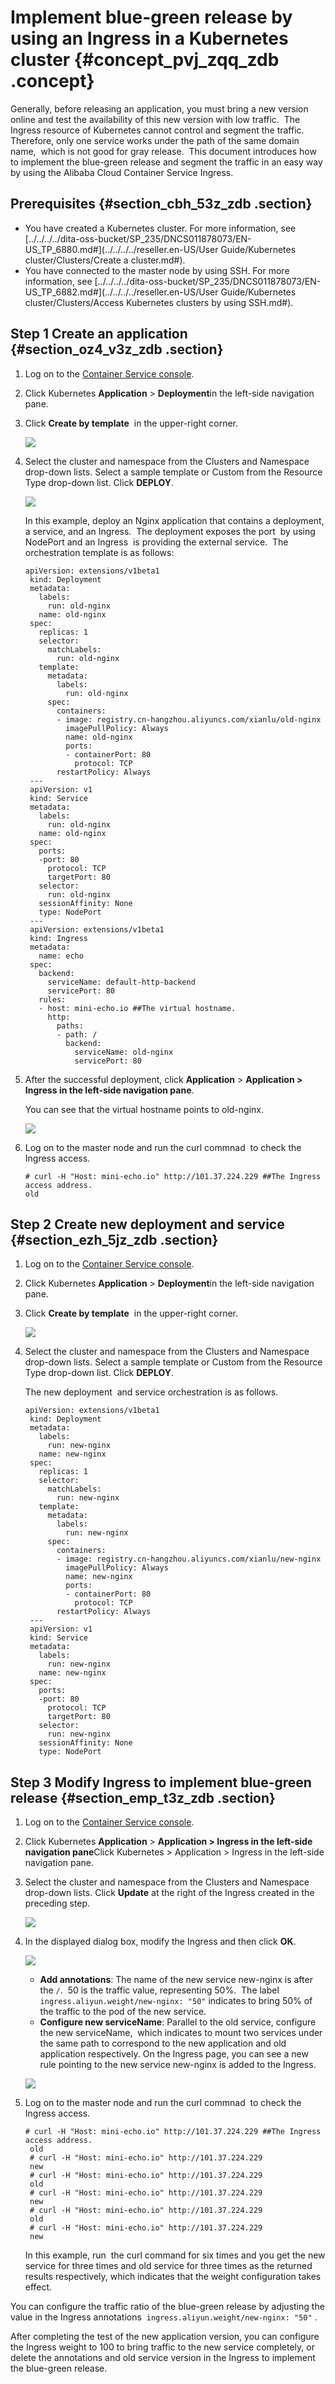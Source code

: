 # Implement blue-green release by using an Ingress in a Kubernetes cluster {#concept_pvj_zqq_zdb .concept}

Generally, before releasing an application, you must bring a new version online and test the availability of this new version with low traffic.  The Ingress resource of Kubernetes cannot control and segment the traffic.  Therefore, only one service works under the path of the same domain name,  which is not good for gray release.  This document introduces how to implement the blue-green release and segment the traffic in an easy way by using the Alibaba Cloud Container Service Ingress.

## Prerequisites {#section_cbh_53z_zdb .section}

-   You have created a Kubernetes cluster. For more information, see [../../../../dita-oss-bucket/SP\_235/DNCS011878073/EN-US\_TP\_6880.md\#](../../../../reseller.en-US/User Guide/Kubernetes cluster/Clusters/Create a cluster.md#).
-   You have connected to the master node by using SSH. For more information, see [../../../../dita-oss-bucket/SP\_235/DNCS011878073/EN-US\_TP\_6882.md\#](../../../../reseller.en-US/User Guide/Kubernetes cluster/Clusters/Access Kubernetes clusters by using SSH.md#).

## Step 1 Create an application {#section_oz4_v3z_zdb .section}

1.  Log on to the [Container Service console](https://partners-intl.console.aliyun.com/#/cs).
2.  Click Kubernetes **Application** \> **Deployment**in the left-side navigation pane.
3.  Click **Create by template**  in the upper-right corner.

    ![](http://static-aliyun-doc.oss-cn-hangzhou.aliyuncs.com/assets/img/14270/15395726585686_en-US.png)

4.  Select the cluster and namespace from the Clusters and Namespace drop-down lists. Select a sample template or Custom from the Resource Type drop-down list. Click **DEPLOY**. 

    ![](http://static-aliyun-doc.oss-cn-hangzhou.aliyuncs.com/assets/img/14270/15395726585687_en-US.png)

    In this example, deploy an Nginx application that contains a deployment, a service, and an Ingress.  The deployment exposes the port  by using NodePort and an Ingress  is providing the external service.  The orchestration template is as follows:

    ```
    apiVersion: extensions/v1beta1
     kind: Deployment
     metadata:
       labels:
         run: old-nginx
       name: old-nginx
     spec:
       replicas: 1
       selector:
         matchLabels:
           run: old-nginx
       template:
         metadata:
           labels:
             run: old-nginx
         spec:
           containers:
           - image: registry.cn-hangzhou.aliyuncs.com/xianlu/old-nginx
             imagePullPolicy: Always
             name: old-nginx
             ports:
             - containerPort: 80
               protocol: TCP
           restartPolicy: Always
     ---
     apiVersion: v1
     kind: Service
     metadata:
       labels:
         run: old-nginx
       name: old-nginx
     spec:
       ports:
       -port: 80
         protocol: TCP
         targetPort: 80
       selector:
         run: old-nginx
       sessionAffinity: None
       type: NodePort
     ---
     apiVersion: extensions/v1beta1
     kind: Ingress
     metadata:
       name: echo
     spec:
       backend:
         serviceName: default-http-backend
         servicePort: 80
       rules:
       - host: mini-echo.io ##The virtual hostname.
         http:
           paths:
           - path: /
             backend:
               serviceName: old-nginx
               servicePort: 80
    ```

5.  After the successful deployment, click **Application** \> **Application \> Ingress in the left-side navigation pane**.

    You can see that the virtual hostname points to old-nginx.

    ![](http://static-aliyun-doc.oss-cn-hangzhou.aliyuncs.com/assets/img/14270/15395726585689_en-US.png)

6.  Log on to the master node and run the curl commnad  to check the Ingress access.

    ```
    # curl -H "Host: mini-echo.io" http://101.37.224.229 ##The Ingress access address.
    old
    ```


## Step 2 Create new deployment and service {#section_ezh_5jz_zdb .section}

1.  Log on to the [Container Service console](https://partners-intl.console.aliyun.com/#/cs).
2.  Click Kubernetes **Application** \> **Deployment**in the left-side navigation pane.
3.  Click **Create by template**  in the upper-right corner.

    ![](http://static-aliyun-doc.oss-cn-hangzhou.aliyuncs.com/assets/img/14270/15395726585686_en-US.png)

4.  Select the cluster and namespace from the Clusters and Namespace drop-down lists. Select a sample template or Custom from the Resource Type drop-down list. Click **DEPLOY**. 

    The new deployment  and service orchestration is as follows.

    ```
    apiVersion: extensions/v1beta1
     kind: Deployment
     metadata:
       labels:
         run: new-nginx
       name: new-nginx
     spec:
       replicas: 1
       selector:
         matchLabels:
           run: new-nginx
       template:
         metadata:
           labels:
             run: new-nginx
         spec:
           containers:
           - image: registry.cn-hangzhou.aliyuncs.com/xianlu/new-nginx
             imagePullPolicy: Always
             name: new-nginx
             ports:
             - containerPort: 80
               protocol: TCP
           restartPolicy: Always
     ---
     apiVersion: v1
     kind: Service
     metadata:
       labels:
         run: new-nginx
       name: new-nginx
     spec:
       ports:
       -port: 80
         protocol: TCP
         targetPort: 80
       selector:
         run: new-nginx
       sessionAffinity: None
       type: NodePort
    ```


## Step 3 Modify Ingress to implement blue-green release {#section_emp_t3z_zdb .section}

1.  Log on to the [Container Service console](https://partners-intl.console.aliyun.com/#/cs).
2.  Click Kubernetes **Application** \> **Application \> Ingress in the left-side navigation pane**Click Kubernetes \> Application \> Ingress in the left-side navigation pane.  
3.  Select the cluster and namespace from the Clusters and Namespace drop-down lists. Click **Update** at the right of the Ingress created in the preceding step.

    ![](http://static-aliyun-doc.oss-cn-hangzhou.aliyuncs.com/assets/img/14270/15395726585691_en-US.png)

4.  In the displayed dialog box, modify the Ingress and then click **OK**.

    ![](http://static-aliyun-doc.oss-cn-hangzhou.aliyuncs.com/assets/img/14270/15395726585693_en-US.png)

    -   **Add annotations**: The name of the new service new-nginx is after the `/`.  50 is the traffic value, representing 50%.  The label `ingress.aliyun.weight/new-nginx: "50"` indicates to bring 50% of the traffic to the pod of the new service.
    -   **Configure new serviceName**: Parallel to the old service, configure the new serviceName,  which indicates to mount two services under the same path to correspond to the new application and old application respectively.
    On the Ingress page, you can see a new rule pointing to the new service new-nginx is added to the Ingress.

    ![](http://static-aliyun-doc.oss-cn-hangzhou.aliyuncs.com/assets/img/14270/15395726585694_en-US.png)

5.  Log on to the master node and run the curl commnad  to check the Ingress access.

    ```
    # curl -H "Host: mini-echo.io" http://101.37.224.229 ##The Ingress access address.
     old
     # curl -H "Host: mini-echo.io" http://101.37.224.229
     new
     # curl -H "Host: mini-echo.io" http://101.37.224.229
     old
     # curl -H "Host: mini-echo.io" http://101.37.224.229
     new
     # curl -H "Host: mini-echo.io" http://101.37.224.229
     old
     # curl -H "Host: mini-echo.io" http://101.37.224.229
     new
    ```

    In this example, run  the curl command for six times and you get the new service for three times and old service for three times as the returned results respectively, which indicates that the weight configuration takes effect.


You can configure the traffic ratio of the blue-green release by adjusting the value in the Ingress annotations  `ingress.aliyun.weight/new-nginx: "50"` .

After completing the test of the new application version, you can configure the Ingress weight to 100 to bring traffic to the new service completely, or delete the annotations and old service version in the Ingress to implement the blue-green release.

